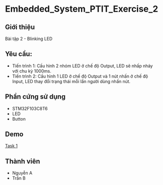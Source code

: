 # Embedded_System_PTIT_Exercise_2

## Giới thiệu
Bài tập 2 - Blinking LED
## Yêu cầu:
- Tiến trình 1: Cấu hình 2 nhóm LED ở chế độ Output, LED sẽ nhấp nháy với chu kỳ 1000ms. 
- Tiến trình 2: Cấu hình 1 LED ở chế độ Output và 1 nút nhấn ở chế độ Input, LED thay đổi trạng thái mỗi lần người dùng nhấn nút.
## Phần cứng sử dụng
- STM32F103C8T6
- LED
- Button
## Demo
[Task 1](https://youtu.be/Q21_ixES47o)

## Thành viên
- Nguyễn A
- Trần B

